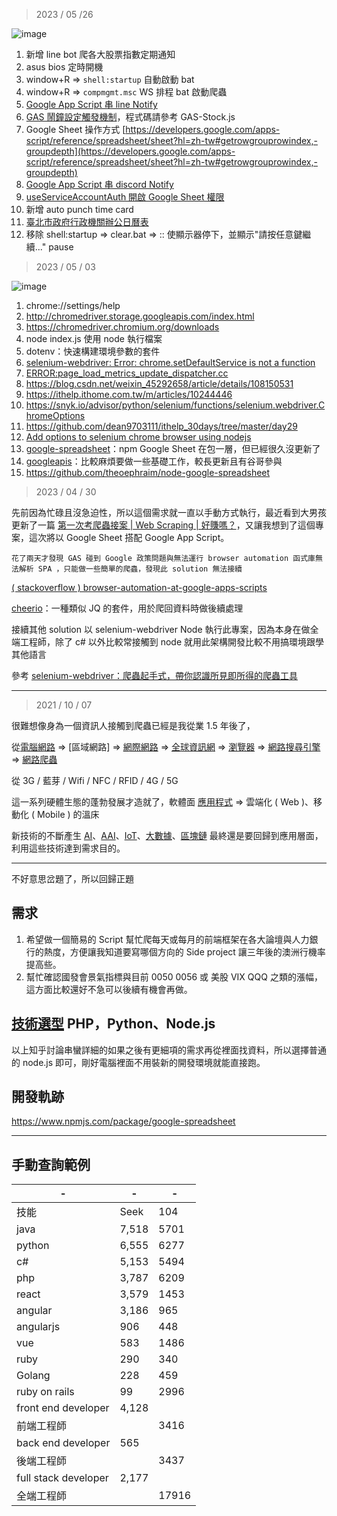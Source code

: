 > 2023 / 05 /26

![image](https://github.com/johch3n611u/Side-Project-Try-Some-Spider/assets/46659635/21c783d2-c486-4ce2-b78b-21a33b8a3558)

1. 新增 line bot 爬各大股票指數定期通知
2. asus bios 定時開機
3. window+R => `shell:startup` 自動啟動 bat
4. window+R => `compmgmt.msc` WS 排程 bat 啟動爬蟲
5. [Google App Script 串 line Notify](https://github.com/dang113108/591_rent)
6. [GAS 鬧鐘設定觸發機制](https://hackmd.io/@ugm/rJiUa4WsH)，程式碼請參考 GAS-Stock.js
7. Google Sheet 操作方式 [https://developers.google.com/apps-script/reference/spreadsheet/sheet?hl=zh-tw#getrowgrouprowindex,-groupdepth](https://developers.google.com/apps-script/reference/spreadsheet/sheet?hl=zh-tw#getrowgrouprowindex,-groupdepth)
5. [Google App Script 串 discord Notify](https://stackoverflow.com/questions/47639463/send-message-to-discord-via-google-apps-script)
6. [useServiceAccountAuth 開啟 Google Sheet 權限](https://ithelp.ithome.com.tw/articles/10234325)
7. 新增 auto punch time card
7. [臺北市政府行政機關辦公日曆表](https://data.gov.tw/dataset/145708)
8. 移除 shell:startup => clear.bat => :: 使顯示器停下，並顯示"請按任意鍵繼續..." pause


> 2023 / 05 / 03

![image](https://github.com/johch3n611u/Side-Project-Try-Some-Spider/assets/46659635/aefe8a5b-55b5-4bcf-ad7f-d38d0b04d413)

1. chrome://settings/help
2. http://chromedriver.storage.googleapis.com/index.html
3. https://chromedriver.chromium.org/downloads
4. node index.js 使用 node 執行檔案
5. dotenv：快速構建環境參數的套件
6. [selenium-webdriver: Error: chrome.setDefaultService is not a function](https://stackoverflow.com/questions/72993126/selenium-webdriver-error-chrome-setdefaultservice-is-not-a-function)
7. [ERROR:page_load_metrics_update_dispatcher.cc](https://stackoverflow.com/questions/75830184/errorpage-load-metrics-update-dispatcher-cc194-invalid-first-paint-error-usi)
8. https://blog.csdn.net/weixin_45292658/article/details/108150531
9. https://ithelp.ithome.com.tw/m/articles/10244446
10. https://snyk.io/advisor/python/selenium/functions/selenium.webdriver.ChromeOptions
11. https://github.com/dean9703111/ithelp_30days/tree/master/day29
12. [Add options to selenium chrome browser using nodejs](https://stackoverflow.com/questions/72839494/add-options-to-selenium-chrome-browser-using-nodejs)
13. [google-spreadsheet](https://ithelp.ithome.com.tw/m/articles/10234325)：npm Google Sheet 在包一層，但已經很久沒更新了
14. [googleapis](https://github.com/dean9703111/ithelp_30days/blob/master/day29/tools/google_sheets/index.js)：比較麻煩要做一些基礎工作，較長更新且有谷哥參與
15. https://github.com/theoephraim/node-google-spreadsheet

> 2023 / 04 / 30

先前因為忙碌且沒急迫性，所以這個需求就一直以手動方式執行，最近看到大男孩更新了一篇 [第一次考爬蟲接案 | Web Scraping | 好賺嗎？](https://www.youtube.com/watch?v=PWAjaEeaaMM&ab_channel=BigBoyCanCode)，又讓我想到了這個專案，這次將以 Google Sheet 搭配 Google App Script。

`花了兩天才發現 GAS 碰到 Google 政策問題與無法運行 browser automation 函式庫無法解析 SPA ，只能做一些簡單的爬蟲，發現此 solution 無法接續`

[( stackoverflow ) browser-automation-at-google-apps-scripts](https://stackoverflow.com/questions/75664595/browser-automation-at-google-apps-scripts)

[cheerio](https://www.wfublog.com/2019/11/google-apps-script-parse-html-xml-cheerio.html)：一種類似 JQ 的套件，用於爬回資料時做後續處理

接續其他 solution 以 selenium-webdriver Node 執行此專案，因為本身在做全端工程師，除了 c# 以外比較常接觸到 node 就用此架構開發比較不用搞環境跟學其他語言

參考 [selenium-webdriver：爬蟲起手式，帶你認識所見即所得的爬蟲工具](https://ithelp.ithome.com.tw/m/articles/10241791)

---

> 2021 / 10 / 07

很難想像身為一個資訊人接觸到爬蟲已經是我從業 1.5 年後了，

從[電腦網路](https://zh.wikipedia.org/wiki/%E8%AE%A1%E7%AE%97%E6%9C%BA%E7%BD%91%E7%BB%9C) => [區域網路] => [網際網路](https://zh.wikipedia.org/wiki/%E4%BA%92%E8%81%94%E7%BD%91) => [全球資訊網](https://zh.wikipedia.org/wiki/%E4%B8%87%E7%BB%B4%E7%BD%91) => [瀏覽器](https://zh.wikipedia.org/wiki/%E7%BD%91%E9%A1%B5%E6%B5%8F%E8%A7%88%E5%99%A8) => [網路搜尋引擎](https://zh.wikipedia.org/wiki/%E7%BD%91%E7%BB%9C%E6%90%9C%E7%B4%A2%E5%BC%95%E6%93%8E) => [網路爬蟲](https://zh.wikipedia.org/wiki/%E7%B6%B2%E8%B7%AF%E7%88%AC%E8%9F%B2)

從 3G / 藍芽 / Wifi / NFC / RFID / 4G / 5G

這一系列硬體生態的蓬勃發展才造就了，軟體面 [應用程式](https://zh.wikipedia.org/wiki/%E5%BA%94%E7%94%A8%E7%A8%8B%E5%BA%8F) => 雲端化 ( Web )、移動化 ( Mobile ) 的溫床

新技術的不斷產生 [AI](https://zh.wikipedia.org/wiki/%E4%BA%BA%E5%B7%A5%E6%99%BA%E8%83%BD)、[AAI](https://www.google.com/search?q=%E5%B7%A5%E4%BA%BA%E6%99%BA%E6%85%A7&rlz=1C1CHBF_zh-TWTW905TW905&oq=%E5%B7%A5%E4%BA%BA%E6%99%BA%E6%85%A7&aqs=chrome..69i57j69i65.6277j0j4&sourceid=chrome&ie=UTF-8)、[IoT](https://zh.wikipedia.org/wiki/%E7%89%A9%E8%81%94%E7%BD%91)、[大數據](https://www.oracle.com/tw/big-data/what-is-big-data/)、[區塊鏈](https://zh.wikipedia.org/wiki/%E5%8C%BA%E5%9D%97%E9%93%BE) 最終還是要回歸到應用層面，利用這些技術達到需求目的。

---

不好意思岔題了，所以回歸正題

## 需求

1. 希望做一個簡易的 Script 幫忙爬每天或每月的前端框架在各大論壇與人力銀行的熱度，方便讓我知道要寫哪個方向的 Side project 讓三年後的澳洲行機率提高些。
2. 幫忙確認國發會景氣指標與目前 0050 0056 或 美股 VIX QQQ 之類的漲幅，這方面比較還好不急可以後續有機會再做。

## [技術選型](https://www.zhihu.com/question/23643061) PHP，Python、Node.js

以上知乎討論串蠻詳細的如果之後有更細項的需求再從裡面找資料，所以選擇普通的 node.js 即可，剛好電腦裡面不用裝新的開發環境就能直接跑。

## 開發軌跡

https://www.npmjs.com/package/google-spreadsheet

---

## 手動查詢範例

|-|-|-|
|-|-|-|
|技能|Seek|104|
|java|7,518|5701|
|python|6,555|6277|
|c#|5,153|5494|
|php|3,787|6209|
|react|3,579|1453|
|angular|3,186|965|
|angularjs|906|448|
|vue|583|1486|
|ruby|290|340|
|Golang|228|459|
|ruby on rails|99|2996|
|front end developer|4,128|||
|前端工程師||3416|
|back end developer|565||
|後端工程師||3437|
|full stack developer|2,177|||
|全端工程師||17916||
